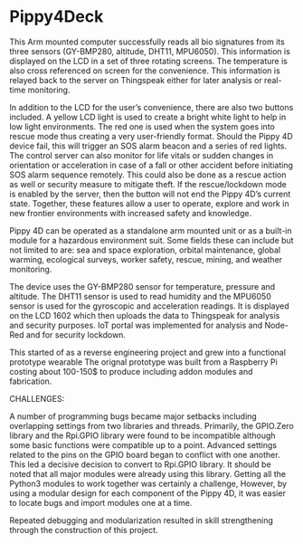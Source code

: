 # Pippy4Deck
This Arm mounted computer successfully reads all bio signatures from its three sensors (GY-BMP280, altitude, DHT11, MPU6050). This information is displayed on the LCD in a set of three rotating screens. 
The temperature is also cross referenced on screen for the convenience. This information is relayed back to the server on Thingspeak either for later analysis or real-time monitoring. 

In addition to the LCD for the user’s convenience, there are also two buttons included. A yellow LCD light is used to create a bright white light to help in low light environments. The red one is used when the system goes into rescue mode thus creating a very user-friendly format.  Should the Pippy 4D device fail, this will trigger an SOS alarm beacon and a series of red lights. The control server can also monitor for life vitals or sudden changes in orientation or acceleration in case of a fall or other accident before initiating SOS alarm sequence remotely. This could also be done as a rescue action as well or security measure to mitigate theft. If the rescue/lockdown mode is enabled by the server, then the button will not end the Pippy 4D’s current state.  Together, these features allow a user to operate, explore and work in new frontier environments with increased safety and knowledge.  

Pippy 4D can be operated as a standalone arm mounted unit or as a built-in module for a hazardous environment suit. 
Some fields these can include but not limited to are: sea and space exploration, orbital maintenance, global warming, ecological surveys, worker safety, rescue, mining, and weather monitoring.

The device uses the GY-BMP280 sensor for temperature, pressure and altitude. The DHT11 sensor is used to read humidity and the MPU6050 sensor is used for the gyroscopic and acceleration readings. It is displayed on the LCD 1602 which then uploads the data to Thingspeak for analysis and security purposes. IoT portal was implemented for analysis and Node-Red and for security lockdown. 

This started of as a reverse engineering project and grew into a functional prototype wearable
The orignal prototype was built from a Raspberry Pi costing about 100-150$ to produce including addon modules and fabrication.

CHALLENGES:  

A number of programming bugs became major setbacks including overlapping settings from two libraries and threads. Primarily, the GPIO.Zero library and the Rpi.GPIO library were found to be incompatible although some basic functions were compatible up to a point. Advanced settings related to the pins on the GPIO board began to conflict with one another. This led a decisive decision to convert to Rpi.GPIO library. It should be noted that all major modules were already using this library.  Getting all the Python3 modules to work together was certainly a challenge, However, by using a modular design for each component of the Pippy 4D, it was easier to locate bugs and import modules one at a time. 

Repeated debugging and modularization resulted in skill strengthening through the construction of this project. 

